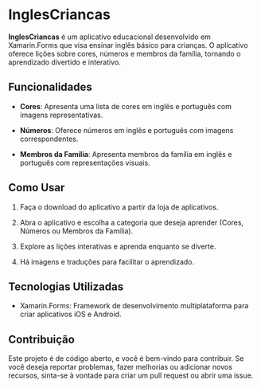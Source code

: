 # InglesCriancas

**InglesCriancas** é um aplicativo educacional desenvolvido em Xamarin.Forms que visa ensinar inglês básico para crianças. O aplicativo oferece lições sobre cores, números e membros da família, tornando o aprendizado divertido e interativo.

## Funcionalidades

- **Cores**: Apresenta uma lista de cores em inglês e português com imagens representativas.

- **Números**: Oferece números em inglês e português com imagens correspondentes.

- **Membros da Família**: Apresenta membros da família em inglês e português com representações visuais.

## Como Usar

1. Faça o download do aplicativo a partir da loja de aplicativos.

2. Abra o aplicativo e escolha a categoria que deseja aprender (Cores, Números ou Membros da Família).

3. Explore as lições interativas e aprenda enquanto se diverte.

4. Há imagens e traduções para facilitar o aprendizado.

## Tecnologias Utilizadas

- Xamarin.Forms: Framework de desenvolvimento multiplataforma para criar aplicativos iOS e Android.

## Contribuição

Este projeto é de código aberto, e você é bem-vindo para contribuir. Se você deseja reportar problemas, fazer melhorias ou adicionar novos recursos, sinta-se à vontade para criar um pull request ou abrir uma issue.
